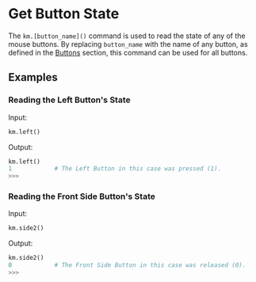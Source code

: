 # Get Button State

The `km.[button_name]()` command is used to read the state of any of the mouse buttons. By replacing `button_name` with
the name of any button, as defined in the [Buttons](../buttons.md) section, this command can be used for all buttons.

## Examples

### Reading the Left Button's State

Input:
```python
km.left()
```

Output:
```python
km.left()
1            # The Left Button in this case was pressed (1).
>>>
```

### Reading the Front Side Button's State

Input:
```python
km.side2()
```

Output:
```python
km.side2()
0            # The Front Side Button in this case was released (0).
>>>
```

